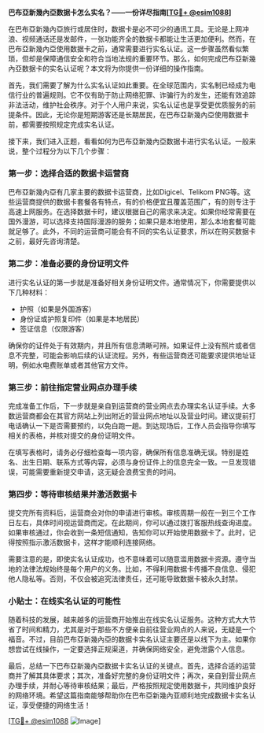 **巴布亞新幾內亞数据卡怎么实名？——一份详尽指南[[TG💪+ @esim1088](https://t.me/s/esim1088)]**

在巴布亞新幾內亞旅行或居住时，数据卡是必不可少的通讯工具。无论是上网冲浪、视频通话还是发邮件，一张功能齐全的数据卡都能让生活更加便利。然而，在巴布亞新幾內亞使用数据卡之前，通常需要进行实名认证。这一步骤虽然看似繁琐，但却是保障通信安全和符合当地法规的重要环节。那么，如何完成巴布亞新幾內亞数据卡的实名认证呢？本文将为你提供一份详细的操作指南。

首先，我们需要了解为什么实名认证如此重要。在全球范围内，实名制已经成为电信行业的普遍规则。它不仅有助于防止网络犯罪、诈骗行为的发生，还能有效追踪非法活动，维护社会秩序。对于个人用户来说，实名认证也是享受更优质服务的前提条件。因此，无论你是短期游客还是长期居民，在巴布亞新幾內亞使用数据卡前，都需要按照规定完成实名认证。

接下来，我们进入正题，看看如何为巴布亞新幾內亞数据卡进行实名认证。一般来说，整个过程分为以下几个步骤：

### 第一步：选择合适的数据卡运营商

巴布亞新幾內亞有几家主要的数据卡运营商，比如Digicel、Telikom PNG等。这些运营商提供的数据卡套餐各有特点，有的价格便宜且覆盖范围广，有的则专注于高速上网服务。在选择数据卡时，建议根据自己的需求来决定。如果你经常需要在国外漫游，可以选择支持国际漫游的服务；如果只是本地使用，那么本地套餐可能就足够了。此外，不同的运营商可能会有不同的实名认证要求，所以在购买数据卡之前，最好先咨询清楚。

### 第二步：准备必要的身份证明文件

进行实名认证的第一步就是准备好相关身份证明文件。通常情况下，你需要提供以下几种材料：
- 护照（如果是外国游客）
- 身份证或护照复印件（如果是本地居民）
- 签证信息（仅限游客）

确保你的证件处于有效期内，并且所有信息清晰可辨。如果证件上没有照片或者信息不完整，可能会影响后续的认证流程。另外，有些运营商还可能要求提供地址证明，例如水电费账单或者其他官方文件。

### 第三步：前往指定营业网点办理手续

完成准备工作后，下一步就是亲自到运营商的营业网点去办理实名认证手续。大多数运营商都会在其官方网站上列出附近的营业网点地址以及营业时间。建议提前打电话确认一下是否需要预约，以免白跑一趟。到达现场后，工作人员会指导你填写相关的表格，并核对提交的身份证明文件。

在填写表格时，请务必仔细检查每一项内容，确保所有信息准确无误。特别是姓名、出生日期、联系方式等内容，必须与身份证件上的信息完全一致。一旦发现错误，可能需要重新提交申请，这无疑会浪费宝贵的时间。

### 第四步：等待审核结果并激活数据卡

提交完所有资料后，运营商会对你的申请进行审核。审核周期一般在一到三个工作日左右，具体时间视运营商而定。在此期间，你可以通过拨打客服热线查询进度。如果审核通过，你会收到一条短信通知，告知你可以开始使用数据卡了。此时，记得按照指示激活数据卡，这样才能顺利连接网络。

需要注意的是，即使实名认证成功，也不意味着可以随意滥用数据卡资源。遵守当地的法律法规始终是每个用户的义务。比如，不得利用数据卡传播不良信息、侵犯他人隐私等。否则，不仅会被追究法律责任，还可能导致数据卡被永久封禁。

### 小贴士：在线实名认证的可能性

随着科技的发展，越来越多的运营商开始推出在线实名认证服务。这种方式大大节省了时间和精力，尤其是对于那些不方便亲自前往营业网点的人来说，无疑是一个福音。不过，目前巴布亞新幾內亞的数据卡实名认证主要还是以线下为主。如果你想尝试在线操作，一定要选择正规渠道，并确保网络安全，避免泄露个人信息。

最后，总结一下巴布亞新幾內亞数据卡实名认证的关键点。首先，选择合适的运营商并了解其具体要求；其次，准备好完整的身份证明文件；再次，亲自到营业网点办理手续，并耐心等待审核结果；最后，严格按照规定使用数据卡，共同维护良好的网络环境。希望这篇指南能够帮助你在巴布亞新幾內亚顺利地完成数据卡实名认证，享受便捷的网络生活！

[[TG💪+ @esim1088](https://t.me/s/esim1088) ![Image](https://i.postimg.cc/4NQfJmqS/Snipaste-2025-05-13-00-14-12.png)]